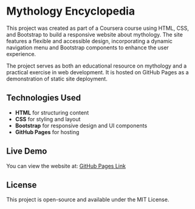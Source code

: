 # Mythology Encyclopedia

This project was created as part of a Coursera course using HTML, CSS, and Bootstrap to build a responsive website about mythology. The site features a flexible and accessible design, incorporating a dynamic navigation menu and Bootstrap components to enhance the user experience.  

The project serves as both an educational resource on mythology and a practical exercise in web development. It is hosted on GitHub Pages as a demonstration of static site deployment.  

## Technologies Used  
- **HTML** for structuring content  
- **CSS** for styling and layout  
- **Bootstrap** for responsive design and UI components  
- **GitHub Pages** for hosting  

## Live Demo  
You can view the website at: [GitHub Pages Link](sofiastazi.github.io/Mythology-Encyclopedia) 

## License  
This project is open-source and available under the MIT License.  

